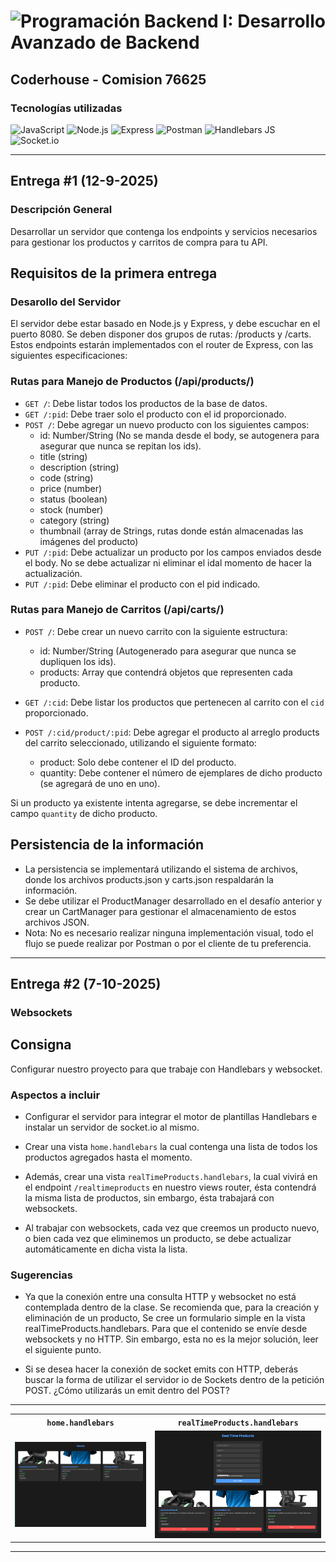 # ![Programación Backend I: Desarrollo Avanzado de Backend](https://img.shields.io/badge/CURSO%3A-%20PROGRAMACION%20BACKEND%20I-orange?style=plastic&logo=codementor)

## Coderhouse - Comision 76625

### Tecnologías utilizadas

![JavaScript](https://img.shields.io/badge/JavaScript-323330?style=for-the-badge&logo=javascript&logoColor=F7DF1E)
![Node.js](https://img.shields.io/badge/Node%20js-339933?style=for-the-badge&logo=nodedotjs&logoColor=white)
![Express](https://img.shields.io/badge/Express%20js-000000?style=for-the-badge&logo=express&logoColor=white)
![Postman](https://img.shields.io/badge/Postman-FF6C37?style=for-the-badge&logo=Postman&logoColor=white)
![Handlebars JS](https://img.shields.io/badge/Handlebars%20js-f0772b?style=for-the-badge&logo=handlebarsdotjs&logoColor=black)
![Socket.io](https://img.shields.io/badge/Socket.io-010101?&style=for-the-badge&logo=Socket.io&logoColor=white)

---

## Entrega #1 (12-9-2025)

### Descripción General

Desarrollar un servidor que contenga los endpoints y servicios necesarios para gestionar los productos y carritos de compra para tu API.

## Requisitos de la primera entrega

### Desarollo del Servidor

El servidor debe estar basado en Node.js y Express, y debe escuchar en el puerto 8080. Se deben disponer dos grupos de rutas: /products y /carts. Estos endpoints estarán implementados con el router de Express, con las siguientes especificaciones:

### Rutas para Manejo de Productos (/api/products/)

- `GET /`: Debe listar todos los productos de la base de datos.
- `GET /:pid`: Debe traer solo el producto con el id proporcionado.
- `POST /`: Debe agregar un nuevo producto con los siguientes campos:
  - id: Number/String (No se manda desde el body, se autogenera para asegurar que nunca se repitan los ids).
  - title (string)
  - description (string)
  - code (string)
  - price (number)
  - status (boolean)
  - stock (number)
  - category (string)
  - thumbnail (array de Strings, rutas donde están almacenadas las imágenes del producto)
- `PUT /:pid`: Debe actualizar un producto por los campos enviados desde el body. No se debe actualizar ni eliminar el idal momento de hacer la actualización.
- `PUT /:pid`: Debe eliminar el producto con el pid indicado.

### Rutas para Manejo de Carritos (/api/carts/)

- `POST /`: Debe crear un nuevo carrito con la siguiente estructura:

  - id: Number/String (Autogenerado para asegurar que nunca se dupliquen los ids).
  - products: Array que contendrá objetos que representen cada producto.

- `GET /:cid`: Debe listar los productos que pertenecen al carrito con el `cid` proporcionado.
- `POST /:cid/product/:pid`: Debe agregar el producto al arreglo products del carrito seleccionado, utilizando el siguiente formato:
  - product: Solo debe contener el ID del producto.
  - quantity: Debe contener el número de ejemplares de dicho producto (se agregará de uno en uno).

Si un producto ya existente intenta agregarse, se debe incrementar el campo `quantity` de dicho producto.

## Persistencia de la información

- La persistencia se implementará utilizando el sistema de archivos, donde los archivos products.json y carts.json respaldarán la información.
- Se debe utilizar el ProductManager desarrollado en el desafío anterior y crear un CartManager para gestionar el almacenamiento de estos archivos JSON.
- Nota: No es necesario realizar ninguna implementación visual, todo el flujo se puede realizar por Postman o por el cliente de tu preferencia.

---

## Entrega #2 (7-10-2025)

### Websockets

## Consigna

Configurar nuestro proyecto para que trabaje con Handlebars y websocket.

### Aspectos a incluir

- Configurar el servidor para integrar el motor de plantillas Handlebars e instalar un servidor de socket.io al mismo.

- Crear una vista `home.handlebars` la cual contenga una lista de todos los productos agregados hasta el momento.

- Además, crear una vista `realTimeProducts.handlebars`, la cual vivirá en el endpoint `/realtimeproducts` en nuestro views router, ésta contendrá la misma lista de productos, sin embargo, ésta trabajará con websockets.

- Al trabajar con websockets, cada vez que creemos un producto nuevo, o bien cada vez que eliminemos un producto, se debe actualizar automáticamente en dicha vista la lista.

### Sugerencias

- Ya que la conexión entre una consulta HTTP y websocket no está contemplada dentro de la clase. Se recomienda que, para la creación y eliminación de un producto, Se cree un formulario simple en la vista realTimeProducts.handlebars. Para que el contenido se envíe desde websockets y no HTTP. Sin embargo, esta no es la mejor solución, leer el siguiente punto.

- Si se desea hacer la conexión de socket emits con HTTP, deberás buscar la forma de utilizar el servidor io de Sockets dentro de la petición POST. ¿Cómo utilizarás un emit dentro del POST?

---

<table>
  <tr>
    <th><code>home.handlebars</code></th>
    <th><code>realTimeProducts.handlebars</code></th>
  </tr>
  <tr>
    <td><img src="./public/img/readme/home.png" alt="home" width="400"></td>
    <td><img src="./public/img/readme/realtimeproducts.png" alt="realTimeProducts" width="400"></td>
  </tr>
</table>

---
